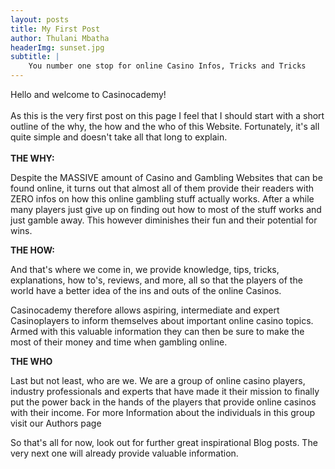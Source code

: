 ```yaml
---
layout: posts
title: My First Post
author: Thulani Mbatha
headerImg: sunset.jpg
subtitle: |
    You number one stop for online Casino Infos, Tricks and Tricks
---
```

Hello and welcome to Casinocademy!
<br/>
<br/>
As this is the very first post on this page I feel that I should start with a short outline of the why, the how and the who of this Website. Fortunately, it&#39;s all quite simple and doesn&#39;t take all that long to explain.
<br>
<br>
**THE WHY:**

Despite the MASSIVE amount of Casino and Gambling Websites that can be found online, it turns out that almost all of them provide their readers with ZERO infos on how this online gambling stuff actually works. After a while many players just give up on finding out how to most of the stuff works and just gamble away. This however diminishes their fun and their potential for wins.

**THE HOW:**

And that&#39;s where we come in, we provide knowledge, tips, tricks, explanations, how to&#39;s, reviews, and more, all so that the players of the world have a better idea of the ins and outs of the online Casinos.

Casinocademy therefore allows aspiring, intermediate and expert Casinoplayers to inform themselves about important online casino topics. Armed with this valuable information they can then be sure to make the most of their money and time when gambling online.

**THE WHO**

Last but not least, who are we. We are a group of online casino players, industry professionals and experts that have made it their mission to finally put the power back in the hands of the players that provide online casinos with their income. For more Information about the individuals in this group visit our Authors page

So that&#39;s all for now, look out for further great inspirational Blog posts. The very next one will already provide valuable information.
